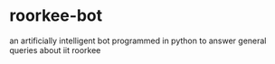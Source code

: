 # roorkee-bot
an artificially intelligent bot programmed in python to answer general queries about iit roorkee
